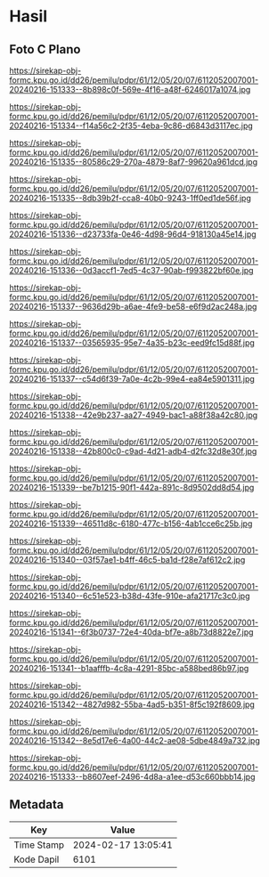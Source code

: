 # Hasil

## Foto C Plano

https://sirekap-obj-formc.kpu.go.id/dd26/pemilu/pdpr/61/12/05/20/07/6112052007001-20240216-151333--8b898c0f-569e-4f16-a48f-6246017a1074.jpg

https://sirekap-obj-formc.kpu.go.id/dd26/pemilu/pdpr/61/12/05/20/07/6112052007001-20240216-151334--f14a56c2-2f35-4eba-9c86-d6843d3117ec.jpg

https://sirekap-obj-formc.kpu.go.id/dd26/pemilu/pdpr/61/12/05/20/07/6112052007001-20240216-151335--80586c29-270a-4879-8af7-99620a961dcd.jpg

https://sirekap-obj-formc.kpu.go.id/dd26/pemilu/pdpr/61/12/05/20/07/6112052007001-20240216-151335--8db39b2f-cca8-40b0-9243-1ff0ed1de56f.jpg

https://sirekap-obj-formc.kpu.go.id/dd26/pemilu/pdpr/61/12/05/20/07/6112052007001-20240216-151336--d23733fa-0e46-4d98-96d4-918130a45e14.jpg

https://sirekap-obj-formc.kpu.go.id/dd26/pemilu/pdpr/61/12/05/20/07/6112052007001-20240216-151336--0d3accf1-7ed5-4c37-90ab-f993822bf60e.jpg

https://sirekap-obj-formc.kpu.go.id/dd26/pemilu/pdpr/61/12/05/20/07/6112052007001-20240216-151337--9636d29b-a6ae-4fe9-be58-e6f9d2ac248a.jpg

https://sirekap-obj-formc.kpu.go.id/dd26/pemilu/pdpr/61/12/05/20/07/6112052007001-20240216-151337--03565935-95e7-4a35-b23c-eed9fc15d88f.jpg

https://sirekap-obj-formc.kpu.go.id/dd26/pemilu/pdpr/61/12/05/20/07/6112052007001-20240216-151337--c54d6f39-7a0e-4c2b-99e4-ea84e5901311.jpg

https://sirekap-obj-formc.kpu.go.id/dd26/pemilu/pdpr/61/12/05/20/07/6112052007001-20240216-151338--42e9b237-aa27-4949-bac1-a88f38a42c80.jpg

https://sirekap-obj-formc.kpu.go.id/dd26/pemilu/pdpr/61/12/05/20/07/6112052007001-20240216-151338--42b800c0-c9ad-4d21-adb4-d2fc32d8e30f.jpg

https://sirekap-obj-formc.kpu.go.id/dd26/pemilu/pdpr/61/12/05/20/07/6112052007001-20240216-151339--be7b1215-90f1-442a-891c-8d9502dd8d54.jpg

https://sirekap-obj-formc.kpu.go.id/dd26/pemilu/pdpr/61/12/05/20/07/6112052007001-20240216-151339--46511d8c-6180-477c-b156-4ab1cce6c25b.jpg

https://sirekap-obj-formc.kpu.go.id/dd26/pemilu/pdpr/61/12/05/20/07/6112052007001-20240216-151340--03f57ae1-b4ff-46c5-ba1d-f28e7af612c2.jpg

https://sirekap-obj-formc.kpu.go.id/dd26/pemilu/pdpr/61/12/05/20/07/6112052007001-20240216-151340--6c51e523-b38d-43fe-910e-afa21717c3c0.jpg

https://sirekap-obj-formc.kpu.go.id/dd26/pemilu/pdpr/61/12/05/20/07/6112052007001-20240216-151341--6f3b0737-72e4-40da-bf7e-a8b73d8822e7.jpg

https://sirekap-obj-formc.kpu.go.id/dd26/pemilu/pdpr/61/12/05/20/07/6112052007001-20240216-151341--b1aafffb-4c8a-4291-85bc-a588bed86b97.jpg

https://sirekap-obj-formc.kpu.go.id/dd26/pemilu/pdpr/61/12/05/20/07/6112052007001-20240216-151342--4827d982-55ba-4ad5-b351-8f5c192f8609.jpg

https://sirekap-obj-formc.kpu.go.id/dd26/pemilu/pdpr/61/12/05/20/07/6112052007001-20240216-151342--8e5d17e6-4a00-44c2-ae08-5dbe4849a732.jpg

https://sirekap-obj-formc.kpu.go.id/dd26/pemilu/pdpr/61/12/05/20/07/6112052007001-20240216-151333--b8607eef-2496-4d8a-a1ee-d53c660bbb14.jpg


## Metadata

| Key        | Value               |
| ---------- | ------------------- |
| Time Stamp | 2024-02-17 13:05:41 |
| Kode Dapil | 6101                |



